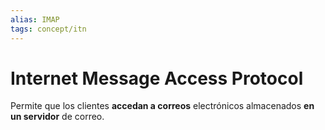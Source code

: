 ```yaml
---
alias: IMAP
tags: concept/itn
---
```

# Internet Message Access Protocol

Permite que los clientes **accedan a correos** electrónicos almacenados **en un servidor** de correo.
